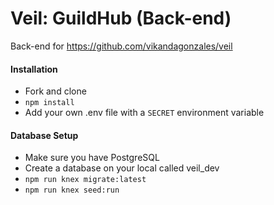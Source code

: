# Veil: GuildHub (Back-end)
Back-end for https://github.com/vikandagonzales/veil

#### Installation

- Fork and clone
- `npm install`
- Add your own .env file with a `SECRET` environment variable

#### Database Setup

- Make sure you have PostgreSQL
- Create a database on your local called veil_dev
- `npm run knex migrate:latest`
- `npm run knex seed:run`
